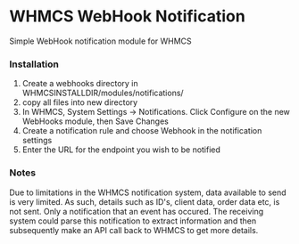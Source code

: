 # WHMCS WebHook Notification
Simple WebHook notification module for WHMCS

### Installation
1. Create a webhooks directory in WHMCSINSTALLDIR/modules/notifications/
2. copy all files into new directory
3. In WHMCS, System Settings -> Notifications. Click Configure on the new WebHooks module, then Save Changes
4. Create a notification rule and choose Webhook in the notification settings
5. Enter the URL for the endpoint you wish to be notified

### Notes
Due to limitations in the WHMCS notification system, data available to send is very limited. As such, details such as ID's, client data, order data etc, is not sent. Only a notification that an event has occured. The receiving system could parse this notification to extract information and then subsequently make an API call back to WHMCS to get more details.

